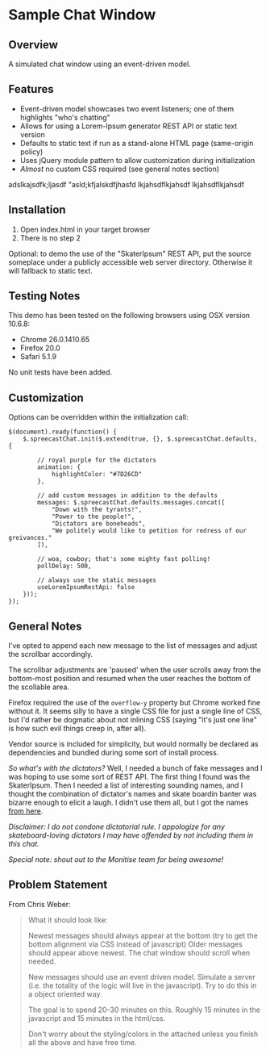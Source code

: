 
Sample Chat Window
=====================

Overview
--------
A simulated chat window using an event-driven model.

Features
--------
* Event-driven model showcases two event listeners; one of them highlights "who's chatting"
* Allows for using a Lorem-Ipsum generator REST API or static text version
* Defaults to static text if run as a stand-alone HTML page (same-origin policy)
* Uses jQuery module pattern to allow customization during initialization
* *Almost* no custom CSS required (see general notes section)


adslkajsdfk;ljasdf
"asld;kfjalskdfjhasfd
lkjahsdflkjahsdf
lkjahsdflkjahsdf

Installation
------------
1. Open index.html in your target browser
1. There is no step 2

Optional: to demo the use of the "SkaterIpsum" REST API, put the source someplace under
a publicly accessible web server directory. Otherwise it will fallback to static text.

Testing Notes
-------------
This demo has been tested on the following browsers using OSX version 10.6.8:
* Chrome 26.0.1410.65
* Firefox 20.0
* Safari 5.1.9

No unit tests have been added.

Customization
-------------
Options can be overridden within the initialization call:

    $(document).ready(function() {
        $.spreecastChat.init($.extend(true, {}, $.spreecastChat.defaults, {

            // royal purple for the dictators
            animation: {
                highlightColor: "#7D26CD"
            },

            // add custom messages in addition to the defaults
            messages: $.spreecastChat.defaults.messages.concat([
                "Down with the tyrants!",
                "Power to the people!",
                "Dictators are boneheads",
                "We politely would like to petition for redress of our greivances."
            ]),

            // woa, cowboy; that's some mighty fast polling!
            pollDelay: 500,

            // always use the static messages
            useLoremIpsumRestApi: false
        }));
    });

General Notes
-------------
I've opted to append each new message to the list of messages and adjust the scrollbar accordingly.

The scrollbar adjustments are 'paused' when the user scrolls away from the bottom-most position
and resumed when the user reaches the bottom of the scollable area.

Firefox required the use of the `overflow-y` property but Chrome worked fine without it. It seems
silly to have a single CSS file for just a single line of CSS, but I'd rather be dogmatic about
not inlining CSS (saying "it's just one line" is how such evil things creep in, after all).

Vendor source is included for simplicity, but would normally be declared as dependencies and
bundled during some sort of install process.

*So what's with the dictators?*
Well, I needed a bunch of fake messages and I was hoping
to use some sort of REST API. The first thing I found was the SkaterIpsum. Then I needed a list of
interesting sounding names, and I thought the combination  of dictator's names and  skate boardin
banter was bizarre enough to elicit a laugh. I didn't use them all,
but I got the names [from here](http://www.25facts.com/top-25-dictators-of-the-world/).

*Disclaimer: I do not condone dictatorial rule. I appologize for any skateboard-loving dictators
I may have offended by not including them in this chat.*

*Special note: shout out to the Monitise team for being awesome!*


Problem Statement
-----------------

From Chris Weber:
> What it should look like:
>
> Newest messages should always appear at the bottom (try to get the bottom alignment via CSS instead of javascript)
Older messages should appear above newest.
> The chat window should scroll when needed.
>
> New messages should use an event driven model. Simulate a server (i.e. the totality of the logic will live in the javascript). Try to do this in a object oriented way.
>
> The goal is to spend 20-30 minutes on this. Roughly 15 minutes in the javascript and 15 minutes in the html/css.
>
> Don't worry about the styling/colors in the attached unless you finish all the above and have free time.
